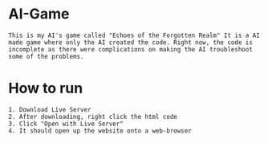 # AI-Game
    This is my AI's game called "Echoes of the Forgotten Realm" It is a AI made game where only the AI created the code. Right now, the code is incomplete as there were complications on making the AI troubleshoot some of the problems.

# How to run
    1. Download Live Server
    2. After downloading, right click the html code
    3. Click "Open with Live Server"
    4. It should open up the website onto a web-browser